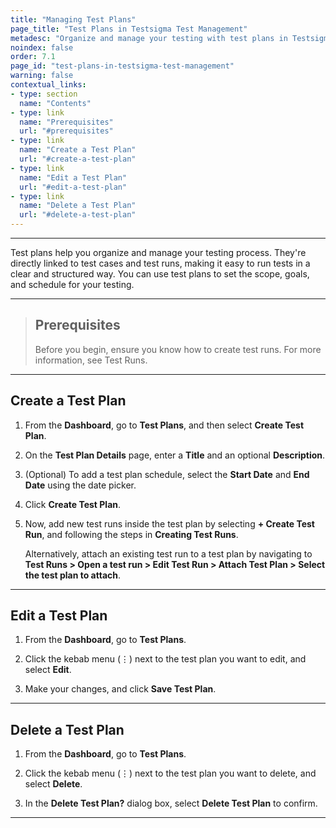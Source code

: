 ```yaml
---
title: "Managing Test Plans"
page_title: "Test Plans in Testsigma Test Management"
metadesc: "Organize and manage your testing with test plans in Testsigma Test Management | Set the scope, goals, and schedules to run/track test plans clearly and efficiently."
noindex: false
order: 7.1
page_id: "test-plans-in-testsigma-test-management"
warning: false
contextual_links:
- type: section
  name: "Contents"
- type: link
  name: "Prerequisites"
  url: "#prerequisites"
- type: link
  name: "Create a Test Plan"
  url: "#create-a-test-plan"
- type: link
  name: "Edit a Test Plan"
  url: "#edit-a-test-plan"
- type: link
  name: "Delete a Test Plan"
  url: "#delete-a-test-plan"  
---
```


---

Test plans help you organize and manage your testing process. They're directly linked to test cases and test runs, making it easy to run tests in a clear and structured way. You can use test plans to set the scope, goals, and schedule for your testing.

---

> ## **Prerequisites**
> 
> Before you begin, ensure you know how to create test runs. For more information, see Test Runs.

---

## **Create a Test Plan** 

1. From the **Dashboard**, go to **Test Plans**, and then select **Create Test Plan**.

2. On the **Test Plan Details** page, enter a **Title** and an optional **Description**.

3. (Optional) To add a test plan schedule, select the **Start Date** and **End Date** using the date picker.

4. Click **Create Test Plan**.

5. Now, add new test runs inside the test plan by selecting **+ Create Test Run**, and following the steps in **Creating Test Runs**.

   Alternatively, attach an existing test run to a test plan by navigating to **Test Runs > Open a test run > Edit Test Run > Attach Test Plan > Select the test plan to attach**.

---

## **Edit a Test Plan**

1. From the **Dashboard**, go to **Test Plans**.

2. Click the kebab menu (⋮) next to the test plan you want to edit, and select **Edit**.

3. Make your changes, and click **Save Test Plan**.

---

## **Delete a Test Plan**

1. From the **Dashboard**, go to **Test Plans**.

2. Click the kebab menu (⋮) next to the test plan you want to delete, and select **Delete**.

3. In the **Delete Test Plan?** dialog box, select **Delete Test Plan** to confirm.

---